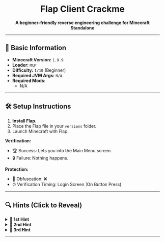 <h1 align="center">Flap Client Crackme</h1>

<p align="center">
  <strong>A beginner-friendly reverse engineering challenge for Minecraft Standalone</strong>
</p>

---

## 📌 Basic Information  
- **Minecraft Version:** `1.8.9`  
- **Loader:** `MCP`  
- **Difficulty:** `1/10` (Beginner)  
- **Required JVM Args:** `N/A`   
- **Required Mods:**  
  - N/A

---

## 🛠️ Setup Instructions  
1. **Install Flap**.  
2. Place the Flap file in your `versions` folder.  
3. Launch Minecraft with Flap.

**Verification:**  
- 🏆 Success: Lets you into the Main Menu screen.  
- 🔒 Failure: Nothing happens.  

**Protection:**  
- 🧬 Obfuscation: ❌ 
- ⏰ Verification Timing: Login Screen (On Button Press)

---

## 🔍 Hints (Click to Reveal)  
<details>  
<summary><strong>🚩 1st Hint</strong></summary>  

1. **Auth Package:**
   - ```me.steinborn.krypton.api.auth```
</details>  

<details>  
<summary><strong>🚩 2nd Hint</strong></summary>  

2. **HWID Whitelist:**  
   - Search for string contains "pastebin" (Find the correct link, there are 2 with different purpose each).  
</details>

<details>  
<summary><strong>🚩 3rd Hint</strong></summary>  

3. **Spoofing Values:**  
   - Spoof the fields/variables with your own infromation (UserInstance.class).
</details>  

---
